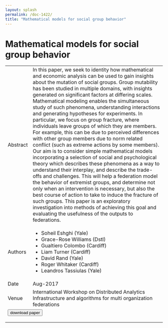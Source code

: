 ```yaml
---
layout: splash
permalink: /doc-1422/
title: "Mathematical models for social group behavior"
---
```


# Mathematical models for social group behavior

<table>
    <tbody>
    <tr>
        <td>Abstract</td>
        <td>In this paper, we seek to identity how mathematical and economic analysis can be used to gain insights about the mutation of social groups. Group mutability has been studied in multiple domains, with insights generated on significant factors at differing scales. Mathematical modeling enables the simultaneous study of such phenomena, understanding interactions and generating hypotheses for experiments. In particular, we focus on group fracture, where individuals leave groups of which they are members. For example, this can be due to perceived differences with other group members due to norm related conflict (such as extreme actions by some members). Our aim is to consider simple mathematical models incorporating a selection of social and psychological theory which describes these phenomena as a way to understand their interplay, and describe the trade-offs and challenges. This will help a federation model the behavior of extremist groups, and determine not only when an intervention is necessary, but also the best course of action to take to induce the fracture of such groups. This paper is an exploratory investigation into methods of achieving this goal and evaluating the usefulness of the outputs to federations.</td>
    </tr>
    <tr>
        <td>Authors</td>
        <td>
            <ul>
                <li>Soheil Eshghi (Yale)</li>
                <li>Grace-Rose Williams (Dstl)</li>
                <li>Gualtiero Colombo (Cardiff)</li>
                <li>Liam Turner (Cardiff)</li>
                <li>David Rand (Yale)</li>
                <li>Roger Whitaker (Cardiff)</li>
                <li>Leandros Tassiulas (Yale)</li>
            </ul>
        </td>
    </tr>
    <tr>
        <td>Date</td>
        <td>Aug-2017</td>
    </tr>
    <tr>
        <td>Venue</td>
        <td>International Workshop on Distributed Analytics Infrastructure and algorithms for multi organization federations</td>
    </tr>
        <tr>
            <td colspan="2">
                <form method="get" action="https://ibm.box.com/v/doc-1422-paper">
                    <button type="submit">download paper</button>
                </form>
            </td>
        </tr>
    </tbody>
</table>
